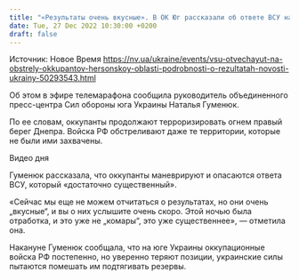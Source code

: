 ```yaml
---
title: "«Результаты очень вкусные». В ОК Юг рассказали об ответе ВСУ на удары оккупантов по Херсонской области"
date: Tue, 27 Dec 2022 10:30:00 +0200
draft: false
---
```

Источник: Новое Время https://nv.ua/ukraine/events/vsu-otvechayut-na-obstrely-okkupantov-hersonskoy-oblasti-podrobnosti-o-rezultatah-novosti-ukrainy-50293543.html


Об этом в эфире телемарафона сообщила руководитель объединенного пресс-центра Сил обороны юга Украины Наталья Гуменюк.

По ее словам, оккупанты продолжают терроризировать огнем правый берег Днепра. Войска РФ обстреливают даже те территории, которые не были ими захвачены.

 Видео дня   

Гуменюк рассказала, что оккупанты маневрируют и опасаются ответа ВСУ, который «достаточно существенный».

«Сейчас мы еще не можем отчитаться о результатах, но они очень „вкусные“, и вы о них услышите очень скоро. Этой ночью была отработка, и это уже не „комары“, это уже существеннее», — отметила она.

Накануне Гуменюк сообщала, что на юге Украины оккупационные войска РФ постепенно, но уверенно теряют позиции, украинские силы пытаются помешать им подтягивать резервы.
